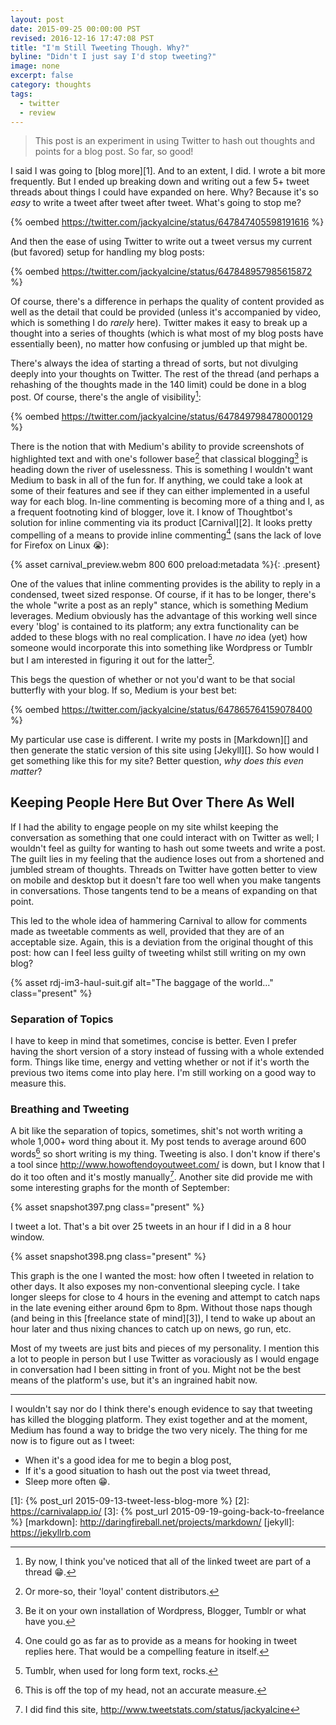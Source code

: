 ```yaml
---
layout: post
date: 2015-09-25 00:00:00 PST
revised: 2016-12-16 17:47:08 PST
title: "I'm Still Tweeting Though. Why?"
byline: "Didn't I just say I'd stop tweeting?"
image: none
excerpt: false
category: thoughts
tags:
  - twitter
  - review
---
```


> This post is an experiment in using Twitter to hash out thoughts and
> points for a blog post. So far, so good!

I said I was going to [blog more][1]. And to an extent, I did. I wrote a bit
more frequently. But I ended up breaking down and writing out a few 5+ tweet
threads about things I could have expanded on here. Why? Because it's so _easy_
to write a tweet after tweet after tweet. What's going to stop me?

{% oembed https://twitter.com/jackyalcine/status/647847405598191616 %}

And then the ease of using Twitter to write out a tweet versus my current (but
favored) setup for handling my blog posts:

{% oembed https://twitter.com/jackyalcine/status/647848957985615872 %}

Of course, there's a difference in perhaps the quality of content provided as
well as the detail that could be provided (unless it's accompanied by video,
which is something I do _rarely_ here). Twitter makes it easy to break up a
thought into a series of thoughts (which is what most of my blog posts have
essentially been), no matter how confusing or jumbled up that might be.

There's always the idea of starting a thread of sorts, but not divulging deeply
into your thoughts on Twitter. The rest of the thread (and perhaps a rehashing
of the thoughts made in the 140 limit) could be done in a blog post. Of course,
there's the angle of visibility[^1]:

{% oembed https://twitter.com/jackyalcine/status/647849798478000129 %}

There is the notion that with Medium's ability to provide screenshots of
highlighted text and with one's follower base[^2] that classical
blogging[^3] is heading down the river of uselessness. This is something I
wouldn't want Medium to bask in all of the fun for. If anything, we could take
a look at some of their features and see if they can either implemented in a
useful way for each blog. In-line commenting is becoming more of a thing and I,
as a frequent footnoting kind of blogger, love it. I know of Thoughtbot's solution
for inline commenting via its product [Carnival][2]. It looks pretty compelling
of a means to provide inline commenting[^4] (sans the lack of love for Firefox
on Linux :sob:):

{% asset carnival_preview.webm 800 600 preload:metadata %}{: .present}

One of the values that inline commenting provides is the ability to reply in a
condensed, tweet sized response. Of course, if it has to be longer, there's the
whole "write a post as an reply" stance, which is something Medium leverages.
Medium obviously has the advantage of this working well since every 'blog' is
contained to its platform; any extra functionality can be added to these blogs
with no real complication. I have _no_ idea (yet) how someone would incorporate
this into something like Wordpress or Tumblr but I am interested in figuring it
out for the latter[^5].

This begs the question of whether or not you'd want to be that social butterfly
with your blog. If so, Medium is your best bet:

{% oembed https://twitter.com/jackyalcine/status/647865764159078400 %}

My particular use case is different. I write my posts in [Markdown][] and then
generate the static version of this site using [Jekyll][]. So how would I
get something like this for my site? Better question, _why does this even matter_?

## Keeping People Here But Over There As Well

If I had the ability to engage people on my site whilst keeping the conversation
as something that one could interact with on Twitter as well; I wouldn't feel as
guilty for wanting to hash out some tweets and write a post. The guilt lies in
my feeling that the audience loses out from a shortened and jumbled stream of
thoughts. Threads on Twitter have gotten better to view on mobile and desktop
but it doesn't fare too well when you make tangents in conversations. Those
tangents tend to be a means of expanding on that point.

This led to the whole idea of hammering Carnival to allow for comments made as
tweetable comments as well, provided that they are of an acceptable size.
Again, this is a deviation from the original thought of this post: how can I
feel less guilty of tweeting whilst still writing on my own blog?

{% asset rdj-im3-haul-suit.gif alt="The baggage of the world..." class="present" %}

### Separation of Topics

I have to keep in mind that sometimes, concise is better. Even I prefer having
the short version of a story instead of fussing with a whole extended form.
Things like time, energy and vetting whether or not if it's worth the previous
two items come into play here. I'm still working on a good way to measure this.

### Breathing and Tweeting

A bit like the separation of topics, sometimes, shit's not worth writing a whole
1,000+ word thing about it. My post tends to average around 600 words[^6] so
short writing is my thing. Tweeting is also. I don't know if there's a tool
since <http://www.howoftendoyoutweet.com/> is down, but I know that I do it too
often and it's mostly manually[^7]. Another site did provide me with some
interesting graphs for the month of September:

{% asset snapshot397.png class="present" %}

I tweet a lot. That's a bit over 25 tweets in an hour if I did in a 8 hour
window.

{% asset snapshot398.png class="present" %}

This graph is the one I wanted the most: how often I tweeted in relation to
other days. It also exposes my non-conventional sleeping cycle. I take longer
sleeps for close to 4 hours in the evening and attempt to catch naps in the late
evening either around 6pm to 8pm. Without those naps though (and being in this
[freelance state of mind][3]), I tend to wake up about an hour later and thus
nixing chances to catch up on news, go run, etc.

Most of my tweets are just bits and pieces of my personality. I mention this a
lot to people in person but I use Twitter as voraciously as I would engage
in conversation had I been sitting in front of you. Might not be the best means
of the platform's use, but it's an ingrained habit now.

---

I wouldn't say nor do I think there's enough evidence to say that tweeting has
killed the blogging platform. They exist together and at the moment, Medium has
found a way to bridge the two very nicely. The thing for me now is to figure out
as I tweet:

  * When it's a good idea for me to begin a blog post,
  * If it's a good situation to hash out the post via tweet thread,
  * Sleep more often :grin:.

[1]: {% post_url 2015-09-13-tweet-less-blog-more %}
[2]: https://carnivalapp.io/
[3]: {% post_url 2015-09-19-going-back-to-freelance %}
[markdown]: http://daringfireball.net/projects/markdown/
[jekyll]: https://jekyllrb.com
[^1]: By now, I think you've noticed that all of the linked tweet are part of a thread :grin:.
[^2]: Or more-so, their 'loyal' content distributors.
[^3]: Be it on your own installation of Wordpress, Blogger, Tumblr or what have you.
[^4]: One could go as far as to provide as a means for hooking in tweet replies here. That would be a compelling feature in itself.
[^5]: Tumblr, when used for long form text, rocks.
[^6]: This is off the top of my head, not an accurate measure.
[^7]: I did find this site, <http://www.tweetstats.com/status/jackyalcine>
